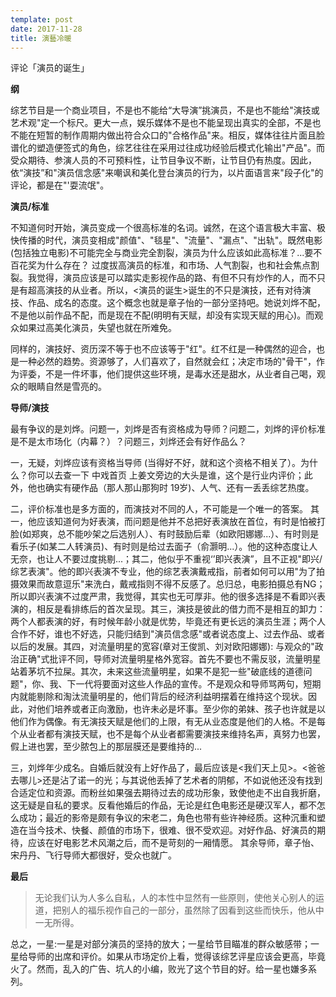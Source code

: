 ```yaml
---
template: post
date: 2017-11-28
title: 演藝冷暖
---
```

评论「演员的诞生」

**纲**

综艺节目是一个商业项目，不是也不能给“大导演”挑演员，不是也不能给"演技或艺术观"定一个标尺。更大一点，娱乐媒体不是也不能呈现出真实的全部，不是也不能在短暂的制作周期内做出符合众口的"合格作品"来。相反，媒体往往片面且脸谱化的塑造便签式的角色，综艺往往在采用过往成功经验后模式化输出"产品"。而受众期待、参演人员的不可预料性，让节目争议不断，让节目仍有热度。因此，依“演技”和"演员信念感"来嘲讽和美化登台演员的行为，以片面语言来"段子化"的评论，都是在"'耍流氓"。

**演员/标准**

不知道何时开始，演员变成一个很高标准的名词。诚然，在这个语言极大丰富、极快传播的时代，演员变相成"颜值"、"毯星"、"流量"、"漏点"、"出轨"。既然电影(包括独立电影)不可能完全与商业完全割裂，演员为什么应该如此高标准？...要不百花奖为什么存在？ 过度拔高演员的标准，和市场、人气割裂，也和社会焦点割裂。我觉得，演员应该是可以踏实走影视作品的路、有但不只有炒作的人，而不只是有超高演技的从业者。所以，<演员的诞生>诞生的不只是演技，还有对待演技、作品、成名的态度。这个概念也就是章子怡的一部分坚持吧。她说刘烨不配，不是他以前作品不配，而是现在不配(明明有天赋，却没有实现天赋的用心)。而观众如果过高美化演员，失望也就在所难免。

同样的，演技好、资历深不等于也不应该等于"红"。红不红是一种偶然的迎合，也是一种必然的趋势。资源够了，人们喜欢了，自然就会红；决定市场的"骨干"，作为评委，不是一件坏事，他们提供这些环境，是毒水还是甜水，从业者自己喝，观众的眼睛自然是雪亮的。

**导师/演技**

最有争议的是刘烨。问题一，刘烨是否有资格成为导师？问题二，刘烨的评价标准是不是太市场化（内幕？）？问题三，刘烨还会有好作品么？

一，无疑，刘烨应该有资格当导师 (当得好不好，就和这个资格不相关了）。为什么？你可以去查一下 中戏首页 上姜文旁边的大头是谁，这个是行业内评价；此外，他也确实有硬作品（那人那山那狗时 19岁)、人气、还有一丢丢综艺热度。

二，评价标准也是多方面的，而演技对不同的人，不可能是一个唯一的答案。 其一，他应该知道何为好表演，而问题是他并不总把好表演放在首位，有时是怕被打脸(如郑爽，总不能吵架之后选别人）、有时鼓励后辈（如欧阳娜娜...）、有时则是看乐子(如某二人转演员)、有时则是给过去面子（俞灏明...）。他的这种态度让人无奈，也让人不要过度挑剔...；其二，他似乎不重视‘’即兴表演”，且不正视"即兴/综艺表演"。他的即兴表演不专业，他的综艺表演戴戒指，前者如何可以用"为了拍摄效果而故意逗乐"来洗白，戴戒指则不得不反感了。总归总，电影拍摄总有NG；所以即兴表演不过度严肃，我觉得，其实也无可厚非。他的很多选择是不看即兴表演的，相反是看排练后的首次呈现。其三，演技是彼此的借力而不是相互的卸力：两个人都表演的好，有时候年龄小就是优势，毕竟还有更长远的演员生涯；两个人合作不好，谁也不好选，只能归结到"演员信念感"或者说态度上、过去作品、或者以后的发展。其四，对流量明星的宽容(章对王俊凯、刘对欧阳娜娜): 与观众的"政治正确"式批评不同，导师对流量明星格外宽容。首先不要也不需反驳，流量明星站着茅坑不拉屎。其次，未来这些流量明星，如果不是犯一些"破底线的道德问题"，你、我、下一代将要面对这些人作品的宣传。不是观众和导师骂两句，短期内就能剔除和淘汰流量明星的，他们背后的经济利益明摆着在维持这个现状。因此，对他们培养或者正向激励，也许未必是坏事。至少你的弟妹、孩子也许就是以他们作为偶像。有无演技天赋是他们的上限，有无从业态度是他们的人格。不是每个从业者都有演技天赋，也不是每个从业者都需要演技来维持名声，真努力也罢，假上进也罢，至少脓包上的那层膜还是要维持的...

三，刘烨年少成名。自婚后就没有上好作品了，最后应该是<我们天上见>。<爸爸去哪儿>还是沾了诺一的光；与其说他丢掉了艺术者的阴郁，不如说他还没有找到合适定位和资源。而粉丝如果强去期待过去的成功形象，致使他走不出自我折磨，这无疑是自私的要求。反看他婚后的作品，无论是红色电影还是硬汉军人，都不怎么成功；最近的影帝是颇有争议的宋老二，角色也带有些许神经质。这种沉重和塑造在当今技术、快餐、颜值的市场下，很难、很不受欢迎。对好作品、好演员的期待，应该在好电影艺术风潮之后，而不是苛刻的一厢情愿。 其余导师，章子怡、宋丹丹、飞行导师大都很好，受众也就广。

**最后**

> 无论我们认为人多么自私，人的本性中显然有一些原则，使他关心别人的运道，把别人的福乐视作自己的一部分，虽然除了因看到这些而快乐，他从中一无所得。

总之，一星:一星是对部分演员的坚持的放大；一星给节目瞄准的群众敏感带；一星给导师的出席和评价。如果从市场定价上看，觉得该综艺评星应该会更高，毕竟火了。然而，乱入的广告、坑人的小编，败光了这个节目的好。给一星也嫌多系列。